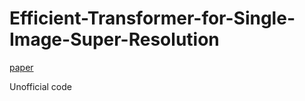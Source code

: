 # Efficient-Transformer-for-Single-Image-Super-Resolution
[paper](https://arxiv.org/pdf/2108.11084.pdf)

Unofficial code
